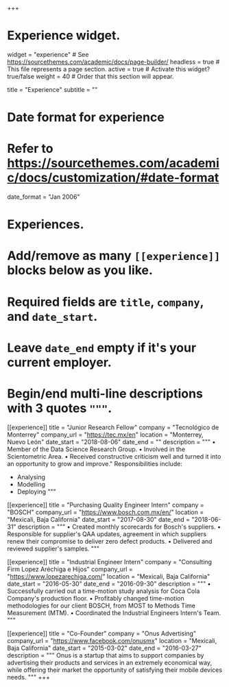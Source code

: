 +++
# Experience widget.
widget = "experience"  # See https://sourcethemes.com/academic/docs/page-builder/
headless = true  # This file represents a page section.
active = true  # Activate this widget? true/false
weight = 40  # Order that this section will appear.

title = "Experience"
subtitle = ""

# Date format for experience
#   Refer to https://sourcethemes.com/academic/docs/customization/#date-format
date_format = "Jan 2006"

# Experiences.
#   Add/remove as many `[[experience]]` blocks below as you like.
#   Required fields are `title`, `company`, and `date_start`.
#   Leave `date_end` empty if it's your current employer.
#   Begin/end multi-line descriptions with 3 quotes `"""`.
[[experience]]
  title = "Junior Research Fellow"
  company = "Tecnológico de Monterrey"
  company_url = "https://tec.mx/en"
  location = "Monterrey, Nuevo León"
  date_start = "2018-08-06"
  date_end = ""
  description = """ 
  • Member of the Data Science Research Group.
  • Involved in the Scientometric Area.
  • Received constructive criticism well and turned it into an opportunity
  to grow and improve."
  Responsibilities include:
  
  * Analysing
  * Modelling
  * Deploying
  """

[[experience]]
  title = "Purchasing Quality Engineer Intern"
  company = "BOSCH"
  company_url = "https://www.bosch.com.mx/en/"
  location = "Mexicali, Baja California"
  date_start = "2017-08-30"
  date_end = "2018-06-31"
  description = """
  • Created monthly scorecards for Bosch's suppliers.
  • Responsible for supplier's QAA updates, agreement in which suppliers
  renew their compromise to deliver zero defect products.
  • Delivered and reviewed supplier's samples.
  """

[[experience]]
  title = "Industrial Engineer Intern"
  company = "Consulting Firm Lopez Aréchiga e Hijos"
  company_url = "https://www.lopezarechiga.com/"
  location = "Mexicali, Baja California"
  date_start = "2016-05-30"
  date_end = "2016-09-30"
  description = """ 
 • Successfully carried out a time-motion study analysis for Coca Cola Company's production floor.
 • Profitably changed time-motion methodologies for our client BOSCH, from MOST to Methods Time Measurement (MTM).
 • Coordinated the Industrial Engineers Intern's Team.
  """
  
  [[experience]]
  title = "Co-Founder"
  company = "Onus Advertising"
  company_url = "https://www.facebook.com/onusmx"
  location = "Mexicali, Baja California"
  date_start = "2015-03-02"
  date_end = "2016-03-27"
  description = """ 
  Onus is a startup that aims to support companies by advertising their products and services in an extremely economical way,   while offering their market the opportunity of satisfying their mobile devices needs.
  """
+++
